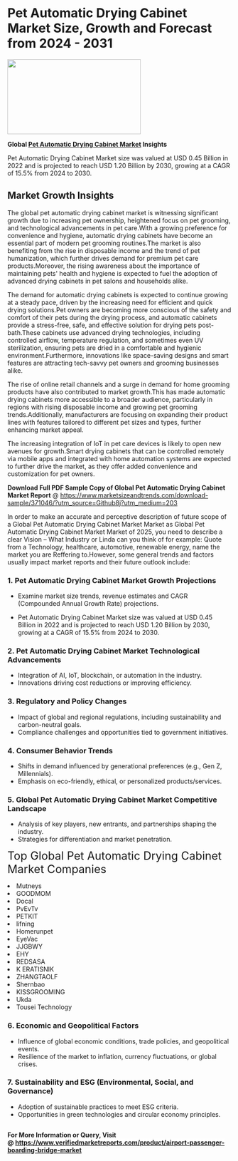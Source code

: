 <H1>Pet Automatic Drying Cabinet Market Size, Growth and Forecast from 2024 - 2031</H1><img class="aligncenter size-medium wp-image-584254" src="https://thirdeyenews.in/wp-content/uploads/2024/09/Global-Market-Research-300x168.jpeg" alt="" width="300" height="168" /><p><strong>Global&nbsp;<a href="https://www.marketsizeandtrends.com/download-sample/371046/?utm_source=Github8j?utm_medium=203">Pet Automatic Drying Cabinet Market</a> Insights</strong></p><p>Pet Automatic Drying Cabinet Market size was valued at USD 0.45 Billion in 2022 and is projected to reach USD 1.20 Billion by 2030, growing at a CAGR of 15.5% from 2024 to 2030.</p><p><h2>Market Growth Insights</h2> <p>The global pet automatic drying cabinet market is witnessing significant growth due to increasing pet ownership, heightened focus on pet grooming, and technological advancements in pet care.With a growing preference for convenience and hygiene, automatic drying cabinets have become an essential part of modern pet grooming routines.The market is also benefiting from the rise in disposable income and the trend of pet humanization, which further drives demand for premium pet care products.Moreover, the rising awareness about the importance of maintaining pets' health and hygiene is expected to fuel the adoption of advanced drying cabinets in pet salons and households alike.</p> <p>The demand for automatic drying cabinets is expected to continue growing at a steady pace, driven by the increasing need for efficient and quick drying solutions.Pet owners are becoming more conscious of the safety and comfort of their pets during the drying process, and automatic cabinets provide a stress-free, safe, and effective solution for drying pets post-bath.These cabinets use advanced drying technologies, including controlled airflow, temperature regulation, and sometimes even UV sterilization, ensuring pets are dried in a comfortable and hygienic environment.Furthermore, innovations like space-saving designs and smart features are attracting tech-savvy pet owners and grooming businesses alike.</p> <p>The rise of online retail channels and a surge in demand for home grooming products have also contributed to market growth.This has made automatic drying cabinets more accessible to a broader audience, particularly in regions with rising disposable income and growing pet grooming trends.Additionally, manufacturers are focusing on expanding their product lines with features tailored to different pet sizes and types, further enhancing market appeal.</p> <p>The increasing integration of IoT in pet care devices is likely to open new avenues for growth.Smart drying cabinets that can be controlled remotely via mobile apps and integrated with home automation systems are expected to further drive the market, as they offer added convenience and customization for pet owners.</p> <p><span class=""><strong>Download Full PDF Sample Copy of Global Pet Automatic Drying Cabinet Market Report</strong> @ <a href="https://www.marketsizeandtrends.com/download-sample/371046/?utm_source=Github8j?utm_medium=203" target="_blank">https://www.marketsizeandtrends.com/download-sample/371046/?utm_source=Github8j?utm_medium=203</a></span></p><p>In order to make an accurate and perceptive description of future scope of a Global&nbsp;Pet Automatic Drying Cabinet Market Market as Global&nbsp;Pet Automatic Drying Cabinet Market Market of 2025, you need to describe a clear Vision &ndash; What Industry or Linda can you think of for example: Quote from a Technology, healthcare, automotive, renewable energy, name the market you are Reffering to.However, some general trends and factors usually impact market reports and their future outlook include:</p><h3>1.&nbsp;<strong>Pet Automatic Drying Cabinet Market Growth Projections</strong></h3><ul><li>Examine market size trends, revenue estimates and CAGR (Compounded Annual Growth Rate) projections.</li><li><p>Pet Automatic Drying Cabinet Market size was valued at USD 0.45 Billion in 2022 and is projected to reach USD 1.20 Billion by 2030, growing at a CAGR of 15.5% from 2024 to 2030.</p></li></ul><h3>2.&nbsp;<strong>Pet Automatic Drying Cabinet Market Technological Advancements</strong></h3><ul><li>Integration of AI, IoT, blockchain, or automation in the industry.</li><li>Innovations driving cost reductions or improving efficiency.</li></ul><h3>3.&nbsp;<strong>Regulatory and Policy Changes</strong></h3><ul><li>Impact of global and regional regulations, including sustainability and carbon-neutral goals.</li><li>Compliance challenges and opportunities tied to government initiatives.</li></ul><h3>4.&nbsp;<strong>Consumer Behavior Trends</strong></h3><ul><li>Shifts in demand influenced by generational preferences (e.g., Gen Z, Millennials).</li><li>Emphasis on eco-friendly, ethical, or personalized products/services.</li></ul><h3>5.&nbsp;<strong>Global Pet Automatic Drying Cabinet Market Competitive Landscape</strong></h3><ul><li>Analysis of key players, new entrants, and partnerships shaping the industry.</li><li>Strategies for differentiation and market penetration.</li></ul><p data-pm-slice="1 1 []"><span style="color: inherit; font-family: inherit; font-size: 25px;">Top Global Pet Automatic Drying Cabinet Market Companies</span></p><div class="" data-test-id=""><p><li>Mutneys</li><li> GOODMOM</li><li> Docal</li><li> PvEvTv</li><li> PETKIT</li><li> lifning</li><li> Homerunpet</li><li> EyeVac</li><li> JJGBWY</li><li> EHY</li><li> REDSASA</li><li> K ERATISNIK</li><li> ZHANGTAOLF</li><li> Shernbao</li><li> KISSGROOMING</li><li> Ukda</li><li> Tousei Technology</li></p></div><h3>6.&nbsp;<strong>Economic and Geopolitical Factors</strong></h3><ul><li>Influence of global economic conditions, trade policies, and geopolitical events.</li><li>Resilience of the market to inflation, currency fluctuations, or global crises.</li></ul><h3>7.&nbsp;<strong>Sustainability and ESG (Environmental, Social, and Governance)</strong></h3><ul><li>Adoption of sustainable practices to meet ESG criteria.</li><li>Opportunities in green technologies and circular economy principles.</li></ul><h2><strong style="font-size: 14px;">For More Information or Query, Visit @&nbsp;</strong><a style="background-color: #ffffff; font-size: 14px;" href="https://www.marketsizeandtrends.com/report/pet-automatic-drying-cabinet-market/" target="_blank">https://www.verifiedmarketreports.com/product/airport-passenger-boarding-bridge-market</a></h2>